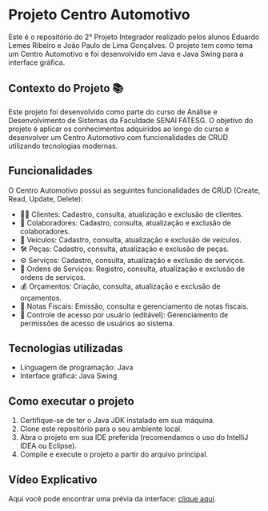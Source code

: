 # Projeto Centro Automotivo

Este é o repositório do 2° Projeto Integrador realizado pelos alunos Eduardo Lemes Ribeiro e João Paulo de Lima Gonçalves. O projeto tem como tema um Centro Automotivo e foi desenvolvido em Java e Java Swing para a interface gráfica. 

## Contexto do Projeto 📚

Este projeto foi desenvolvido como parte do curso de Análise e Desenvolvimento de Sistemas da Faculdade SENAI FATESG. O objetivo do projeto é aplicar os conhecimentos adquiridos ao longo do curso e desenvolver um Centro Automotivo com funcionalidades de CRUD utilizando tecnologias modernas.

## Funcionalidades

O Centro Automotivo possui as seguintes funcionalidades de CRUD (Create, Read, Update, Delete):

- 🧑‍🔧 Clientes: Cadastro, consulta, atualização e exclusão de clientes.
- 🔧 Colaboradores: Cadastro, consulta, atualização e exclusão de colaboradores.
- 🚗 Veículos: Cadastro, consulta, atualização e exclusão de veículos.
- 🛠️ Peças: Cadastro, consulta, atualização e exclusão de peças.
- ⚙️ Serviços: Cadastro, consulta, atualização e exclusão de serviços.
- 📑 Ordens de Serviços: Registro, consulta, atualização e exclusão de ordens de serviços.
- 💰 Orçamentos: Criação, consulta, atualização e exclusão de orçamentos.
- 🧾 Notas Fiscais: Emissão, consulta e gerenciamento de notas fiscais.
- 🔐 Controle de acesso por usuário (editável): Gerenciamento de permissões de acesso de usuários ao sistema.

## Tecnologias utilizadas

- Linguagem de programação: Java
- Interface gráfica: Java Swing

## Como executar o projeto

1. Certifique-se de ter o Java JDK instalado em sua máquina.
2. Clone este repositório para o seu ambiente local.
3. Abra o projeto em sua IDE preferida (recomendamos o uso do IntelliJ IDEA ou Eclipse).
4. Compile e execute o projeto a partir do arquivo principal.

## Vídeo Explicativo

Aqui você pode encontrar uma prévia da interface: [clique aqui](https://youtu.be/4p_2OIo0dYE).
